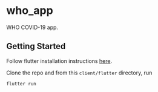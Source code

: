 # who_app

WHO COVID-19 app.

## Getting Started

Follow flutter installation instructions [here](https://flutter.dev/docs/get-started/install).

Clone the repo and from this `client/flutter` directory, run 
```
flutter run
```
